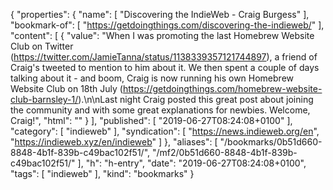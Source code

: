 {
  "properties": {
    "name": [
      "Discovering the IndieWeb - Craig Burgess"
    ],
    "bookmark-of": [
      "https://getdoingthings.com/discovering-the-indieweb/"
    ],
    "content": [
      {
        "value": "When I was promoting the last Homebrew Website Club on Twitter (https://twitter.com/JamieTanna/status/1138339357121744897), a friend of Craig's tweeted to mention to him about it. We then spent a couple of days talking about it - and boom, Craig is now running his own Homebrew Website Club on 18th July (https://getdoingthings.com/homebrew-website-club-barnsley-1/).\n\nLast night Craig posted this great post about joining the community and with some great explanations for newbies. Welcome, Craig!",
        "html": ""
      }
    ],
    "published": [
      "2019-06-27T08:24:08+0100"
    ],
    "category": [
      "indieweb"
    ],
    "syndication": [
      "https://news.indieweb.org/en",
      "https://indieweb.xyz/en/indieweb"
    ]
  },
  "aliases": [
    "/bookmarks/0b51d660-8848-4b1f-839b-c49bac102f51/",
    "/mf2/0b51d660-8848-4b1f-839b-c49bac102f51/"
  ],
  "h": "h-entry",
  "date": "2019-06-27T08:24:08+0100",
  "tags": [
    "indieweb"
  ],
  "kind": "bookmarks"
}
